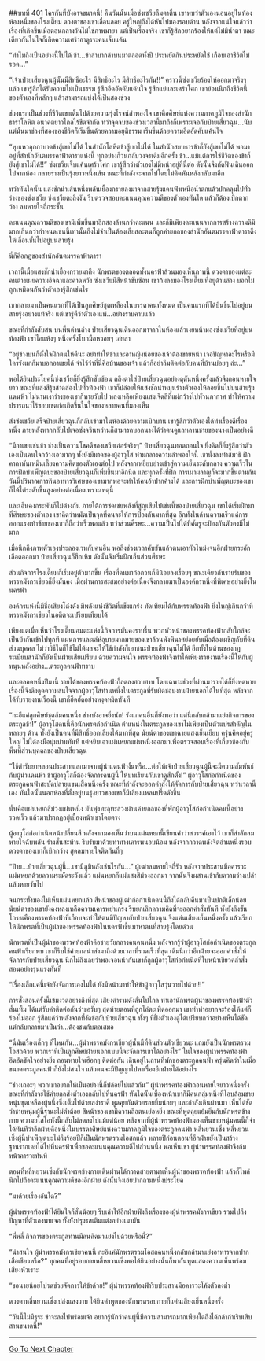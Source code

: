##บทที่ 401 ใครกันที่บังอาจขนาดนี้!
คืนวันนั้นเมื่อซ่งเชวียลืมตาตื่น เขาพบว่าตัวเองนอนอยู่ในห้องห้องหนึ่งของโรงเตี๊ยม ดวงตาของเขาเลื่อนลอย ครู่ใหญ่ถึงได้หันไปมองรอบด้าน หลังจากแน่ใจแล้วว่าเรื่องที่เกิดขึ้นเมื่อตอนกลางวันไม่ใช่ภาพมายา แต่เป็นเรื่องจริง เขาก็รู้สึกอยากร้องไห้แต่ไม่มีน้ำตา ขณะเดียวกันในใจก็เกิดความเศร้าอาดูรระคนเจ็บแค้น

“ทำไมถึงเป็นอย่างนี้ไปได้ ข้า...ข้าลำบากลำบนมาตลอดทั้งปี ประหยัดกินประหยัดใช้ เกือบเอาชีวิตไม่รอด...”

“เจ้าเป๋ายเสี่ยวฉุนผู้นั้นมีสิทธิ์อะไร มีสิทธิ์อะไร มีสิทธิ์อะไรกัน!!” คราวนี้ซ่งเชวียร้องไห้ออกมาจริงๆ แล้ว เขารู้สึกได้รับความไม่เป็นธรรม รู้สึกอึดอัดคับแค้นใจ รู้สึกแย่และเศร้าโศก เขาย้อนนึกถึงชีวิตนี้ของตัวเองที่หลักๆ แล้วสามารถแบ่งได้เป็นสองช่วง

ช่วงแรกเป็นช่วงที่ชีวิตเขาเต็มไปด้วยความรุ่งโรจน์ลำพองใจ เขาคือศิษย์แห่งความภาคภูมิใจของสำนักธาราโลหิต อนาคตยาวไกลไร้ขีดจำกัด ทว่าจุดจบของช่วงเวลานี้มาถึงก็เพราะเจอกับป๋ายเสี่ยวฉุน...นับแต่นั้นมาช่วงที่สองของชีวิตก็เริ่มขึ้นด้วยความอยุติธรรม เริ่มขึ้นด้วยความอึดอัดคับแค้นใจ

“หุบเหวอุกกาบาตข้าสู้เขาไม่ได้ ในสำนักโลหิตข้าสู้เขาไม่ได้ ในสำนักสยบธารข้าก็ยังสู้เขาไม่ได้ พอมาอยู่ที่สำนักอันตมรรคาฟ้าดาราแห่งนี้ ทุกอย่างก็วนกลับวงจรเดิมอีกครั้ง ข้า...แม้แต่การใช้ชีวิตของข้าก็ยังสู้เขาไม่ได้!!” ซ่งเชวียเจ็บแค้นเศร้าโศก เขารู้สึกว่าตัวเองไม่มีหน้าอยู่ที่นี่ต่อ ดังนั้นจึงกัดฟันเดินออกไปจากห้อง กลายร่างเป็นรุ้งยาวหนึ่งเส้น ขณะที่กำลังจะจากไปโดยไม่คิดหันหลังกลับมาอีก

ทว่าทันใดนั้น แสงชักนำเส้นหนึ่งพลันเยื้องกรายลงมาจากสายรุ้งแดนฟ้าเหนือน้ำตกแล้วปกคลุมไปทั่วร่างของซ่งเชวีย ซ่งเชวียตะลึงงัน รีบตรวจสอบคะแนนคุณความดีของตัวเองทันใด แล้วก็ต้องเบิกตากว้าง ลมหายใจถี่กระชั้น

คะแนนคุณความดีของเขามีเพิ่มขึ้นมาอีกสองล้านกว่าคะแนน และก็มีเพียงคะแนนจากการสร้างความดีมีมากเกินกว่ากำหนดเช่นนี้เท่านั้นถึงไม่จำเป็นต้องเสียสละตนก็ถูกค่ายกลของสำนักอันตมรรคาฟ้าดาราดึงให้เลื่อนขั้นไปอยู่บนสายรุ้ง

นี่ก็คือกฎของสำนักอันตมรรคาฟ้าดารา

เวลานี้เมื่อแสงชักนำเยื้องกรายมาถึง นักพรตของตลอดทั้งนครฟ้าล้วนมองเห็นภาพนี้ ดวงตาของแต่ละคนต่างเผยความอิจฉาและคาดหวัง ซ่งเชวียมีสีหน้าซับซ้อน เขาก้มลงมองโรงเตี๊ยมที่อยู่ด้านล่าง บอกไม่ถูกเหมือนกันว่าตัวเองรู้สึกเช่นไร

เขากลายมาเป็นคนแรกที่ได้เป็นลูกศิษย์ชุดเหลืองในบรรดาคนทั้งหมด เป็นคนแรกที่ได้บินขึ้นไปอยู่บนสายรุ้งอย่างแท้จริง แต่เขารู้ดีว่าตัวเองแพ้...อย่างราบคาบแล้ว

ขณะที่กำลังสับสน บนพื้นด่านล่าง ป๋ายเสี่ยวฉุนเดินออกมาจากในห้องแล้วเงยหน้ามองซ่งเชวียที่อยู่บนท้องฟ้า เขาไอแห้งๆ หนึ่งครั้งโบกมือหวอยๆ เอ่ยลา

“อยู่ข้างบนก็ตั้งใจฝึกตนให้ดีนะ อย่าทำให้ข้าและอาหญิงน้อยของเจ้าต้องขายหน้า เจอปัญหาอะไรหรือมีใครรังแกก็มาบอกอาเขยได้ จำไว้ว่าที่นี่คือบ้านของเจ้า แล้วก็อย่าลืมติดต่อกับคนที่บ้านบ่อยๆ ล่ะ...”

พอได้ยินประโยคนี้ซ่งเชวียก็ยิ่งรู้สึกซับซ้อน ถลึงตาใส่ป๋ายเสี่ยวฉุนอย่างดุดันหนึ่งครั้งแล้วจึงถอนหายใจยาว  ขณะที่แสงสีรุ้งสาดส่องไปทั่วท้องฟ้า เขาก็ปล่อยให้แสงชักนำหมุนร่างตัวเองให้ลอยขึ้นไปบนสายรุ้งแดนฟ้า ไม่นานเงาร่างของเขาก็หายวับไป หลงเหลือเพียงแสงเจ็ดสีที่แผ่กว้างไปทั่วนภากาศ ทำให้ความปรารถนาไร้ขอบเขตก่อเกิดขึ้นในใจของหลายคนที่มองเห็น

ส่งซ่งเชวียเสร็จป๋ายเสี่ยวฉุนก็กลับเข้ามาในห้องด้วยความเบิกบาน เขารู้สึกว่าตัวเองได้ทำเรื่องดีเรื่องหนึ่ง ภายหลังหากกลับไปเจอซ่งจวินหว่านก็สามารถบอกนางได้ว่าตนดูแลหลานชายของนางเป็นอย่างดี

“มีอาเขยเช่นข้า ช่างเป็นความโชคดีของเชวียเอ๋อร์จริงๆ” ป๋ายเสี่ยวฉุนทอดถอนใจ ยิ่งคิดก็ยิ่งรู้สึกว่าตัวเองเป็นคนใจกว้างเอามากๆ ทั้งยังมีมาดของผู้อาวุโส ท่ามกลางความลำพองใจนี้ เขานั่งลงทำสมาธิ ฝึกคาถาหันเหมินเลี้ยงความคิดของตัวเองต่อไป
หลังจากเหยียบย่างเข้าสู่ความเย็นระดับกลาง ความเร็วในการฝึกบำเพ็ญตบะของป๋ายเสี่ยวฉุนก็เพิ่มขึ้นมาอีกนิด และทุกครั้งที่ฝึก การเผาผลาญก็จะมากขึ้นตามกัน วันนี้ปริมาณการกินอาหารวิเศษของเขามากพอจะทำให้คนอ้าปากค้างได้ และการฝึกบำเพ็ญตบะของเขาก็ได้ไต่ระดับขึ้นสูงอย่างต่อเนื่องเพราะเหตุนี้

และเอ็นคงกระพันก็ไม่ต่างกัน ภายใต้การชดเชยพลังที่สูญเสียไปเช่นนี้ของป๋ายเสี่ยวฉุน เขาได้เริ่มฝึกมาที่ศีรษะของตัวเอง เขาคิดว่าหมัดเป็นจุดที่คนจะให้การป้องกันมากที่สุด อีกทั้งในด้านความเร็วแค่การออกแรงเท้าซ้ายของเขาก็ถือว่าเร็วพอแล้ว ทว่าส่วนศีรษะ...ความเป็นไปได้ที่ศัตรูจะป้องกันตัวคงมีไม่มาก

เมื่อนึกถึงภาพตัวเองประลองเวทกับคนอื่น พอถึงช่วงเวลาคับขันแล้วตนเอาหัวโหม่งจนอีกฝ่ายกระอักเลือดออกมา ป๋ายเสี่ยวฉุนก็ฮึกเหิม ดังนั้นจึงเริ่มฝึกเอ็นส่วนศีรษะ

ส่วนกิจการโรงเตี๊ยมก็เริ่มอยู่ตัวมากขึ้น เรื่องที่คนมาก่อกวนก็มีน้อยลงเรื่อยๆ ขณะเดียวกันรายรับของพรรคมังกรเขียวก็ยิ่งมั่นคง เมื่อผ่านการสะสมอย่างต่อเนื่องจึงกลายมาเป็นองค์กรหนึ่งที่พิเศษอย่างยิ่งในนครฟ้า

องค์กรแห่งนี้มีชื่อเสียงโด่งดัง มีพลังแห่งชีวิตที่แข็งแกร่ง ทัดเทียมได้กับพรรคท้องฟ้า ยิ่งใหญ่เกินกว่าที่พรรคมังกรเขียวในอดีตจะเปรียบเทียบได้

เพียงแต่เมื่อเห็นว่าโรงเตี๊ยมอมตะแห่งนี้กิจการมั่นคงราบรื่น พวกหัวหน้าของพรรคท้องฟ้ากลับใกล้จะเป็นบ้ากันเข้าไปทุกที แผนการและเล่ห์อุบายมากมายของเขาล้วนพังพินาศย่อยยับเมื่อต้องเผชิญกับที่ดินส่วนบุคคล ไม่ว่าวิธีใดก็ใช้ไม่ได้ผลจะให้ใช้กำลังก็เอาชนะป๋ายเสี่ยวฉุนไม่ได้ อีกทั้งในด้านของกฎระเบียบสำนักก็ยังเป็นฝ่ายเสียเปรียบ ด้วยความจนใจ พรรคท้องฟ้าจึงทำได้เพียงรายงานเรื่องนี้ให้กับผู้หนุนหลังอย่าง...ตระกูลคนฟ้าทราบ

และตลอดหนึ่งปีมานี้ รายได้ของพรรคท้องฟ้าก็ลดลงฮวบฮาบ โดยเฉพาะช่วงที่ผ่านมารายได้ก็ยิ่งหดหาย เรื่องนี้จึงดึงดูดความสนใจจากผู้อาวุโสท่านหนึ่งในตระกูลที่รับผิดชอบงานฝ่ายนอกได้ในที่สุด หลังจากได้รับรายงานเรื่องนี้ เขาก็ฮึดฮัดอย่างหงุดหงิดทันที

“กะอีแค่ลูกศิษย์ชุดส้มคนหนึ่ง ช่างบังอาจยิ่งนัก! รังแกคนอื่นก็ยังพอว่า แต่นี่กลับกล้ามาแย่งกิจการของตระกูลข้า!” ผู้อาวุโสคนนี้คือนักพรตก่อกำเนิด ตำแหน่งในตระกูลของเขาไม่เพียงเป็นตัวแปรสำคัญในหลายๆ ด้าน ทั้งยังเป็นคนที่มีสิทธิ์ออกเสียงได้มากที่สุด นัยน์ตาของเขาฉายแสงเย็นเยียบ ครุ่นคิดอยู่ครู่ใหญ่ ไม่ได้ลงมือบุ่มบ่ามทันที แต่หยิบเอาแผ่นหยกแผ่นหนึ่งออกมาเพื่อตรวจสอบเรื่องที่เกี่ยวข้องกับพื้นที่ส่วนบุคคลของป๋ายเสี่ยวฉุน

“ใช้ตำรับยาหลอนประสาทแลกมาจากผู้นำแดนฟ้างั้นหรือ...ต่อให้เจ้าป๋ายเสี่ยวฉุนผู้นี้จะมีความสัมพันธ์กับผู้นำแดนฟ้า ข้าผู้อาวุโสก็ต้องจัดการคนผู้นี้ ให้บทเรียนกับเขาดูสักตั้ง!” ผู้อาวุโสก่อกำเนิดของตระกูลคนฟ้าสะบัดปลายแขนเสื้อหนึ่งครั้ง ขณะที่กำลังจะออกคำสั่งให้จัดการกับป๋ายเสี่ยวฉุน ทว่าเวลานี้เอง ทันใดนั้นนอกห้องที่ตั้งอยู่บนรุ้งยาวของเขาก็มีเสียงแหลมปรี๊ดดังขึ้น

นั่นคือแผ่นหยกสีม่วงแผ่นหนึ่ง มันพุ่งทะลุทะลวงผ่านค่ายกลของที่พักผู้อาวุโสก่อกำเนิดคนนี้อย่างรวดเร็ว แล้วมาปรากฏอยู่เบื้องหน้าเขาโดยตรง

ผู้อาวุโสก่อกำเนิดหน้าปลี่ยนสี หลังจากมองเห็นว่าบนแผ่นหยกนี้เขียนคำว่าสวรรค์เอาไว้ เขาก็สำลักลมหายใจฉับพลัน ร่างสั่นสะท้าน รีบรับมาด้วยท่าทางเคารพนอบน้อม หลังจากกวาดพลังจิตอ่านหนึ่งรอบ ดวงตาของเขาก็เบิกกว้าง สูดลมหายใจติดกันถี่ๆ

“ป๋าย...ป๋ายเสี่ยวฉุนผู้นี้...เขามีภูมิหลังเช่นไรกัน...” ผู้เฒ่าลมหายใจถี่รัว หลังจากประสานมือคารวะแผ่นหยกด้วยความระมัดระวังแล้ว แผ่นหยกก็แผ่แสงสีม่วงออกมา จากนั้นจึงผสานเข้ากับความว่างเปล่าแล้วหายวับไป

จนกระทั่งมองไม่เห็นแผ่นหยกแล้ว สีหน้าของผู้เฒ่าก่อกำเนิดคนนี้ถึงได้กลับคืนมาเป็นปกติเล็กน้อย นัยน์ตาของเขายังคงหลงเหลือความเคารพยำเกรง รีบยกเลิกความคิดที่จะออกคำสั่งทันที ทั้งยังถึงขั้นโกรธเคืองพรรคท้องฟ้าที่เกือบจะทำให้ตนมีปัญหากับป๋ายเสี่ยวฉุน จึงแค่นเสียงเย็นหนึ่งครั้ง แล้วเรียกให้นักพรตที่เป็นผู้นำของพรรคท้องฟ้าในนครฟ้าขึ้นมาหาตนที่สายรุ้งโดยด่วน

นักพรตที่เป็นผู้นำของพรรคท้องฟ้าคือชายวัยกลางคนคนหนึ่ง หลังจากรู้ว่าผู้อาวุโสก่อกำเนิดของตระกูลคนฟ้าเรียกพบ เขาก็รีบใช้ค่ายกลนำส่งมาถึงด้วยเวลาที่รวดเร็วที่สุด เดิมนึกว่าอีกฝ่ายจะออกคำสั่งให้จัดการกับป๋ายเสี่ยวฉุน นึกไม่ถึงเลยว่าพอเจอหน้ากันเขาก็ถูกผู้อาวุโสก่อกำเนิดที่ใบหน้าเขียวคล้ำสั่งสอนอย่างรุนแรงทันที

“เรื่องเล็กแค่นี้เจ้ายังจัดการเองไม่ได้ ยังมีหน้ามาทำให้ข้าผู้อาวุโสวุ่นวายไปด้วย!!”

การสั่งสอนครั้งนี้เข้มงวดอย่างถึงที่สุด เสียงคำรามดังลั่นไปไกล ทำเอานักพรตผู้นำของพรรคท้องฟ้าตัวสั่นเทิ้ม ได้แต่รับคำติดต่อกันว่าขอรับๆ สุดท้ายตอนที่ถูกไล่ตะเพิดออกมา เขาทำท่าอยากจะร้องไห้แต่ก็ร้องไม่ออก รู้สึกแค่ว่าหลังจากที่งัดข้อกับป๋ายเสี่ยวฉุน ทั้งๆ ที่ฝั่งตัวเองดูได้เปรียบกว่าอย่างเห็นได้ชัด แต่กลับกลายมาเป็นว่า...ต้องชนกับตอเสมอ

“นี่มันเรื่องเล็กๆ ที่ไหนกัน...ผู้นำพรรคมังกรเขียวผู้นั้นมีที่ดินส่วนตัวเชียวนะ แถมยังเป็นนักพรตรวมโอสถด้วย พวกเราที่เป็นลูกศิษย์ฝ่ายนอกแบบนี้จะจัดการเขาได้อย่างไร” ในใจของผู้นำพรรคท้องฟ้าอึดอัดขัดใจอย่างยิ่ง ถอนหายใจเฮือกๆ ติดต่อกัน เดินอยู่ในลานที่พักของตระกูลคนฟ้า ครุ่นคิดว่าในเมื่อขนาดตระกูลคนฟ้าก็ยังไม่สนใจ แล้วตนจะมีปัญญาไปหาเรื่องอีกฝ่ายได้อย่างไร

“ช่างเถอะๆ พวกเขาอยากให้เป็นอย่างนี้ก็ปล่อยไปแล้วกัน” ผู้นำพรรคท้องฟ้าถอนหายใจยาวหนึ่งครั้ง ขณะที่กำลังจะใช้ค่ายกลส่งตัวเองกลับไปที่นครฟ้า ทันใดนั้นเบื้องหน้าเขาก็มีคนกลุ่มหนึ่งที่โอบล้อมชายหนุ่มชุดเหลืองผู้หนึ่งซึ่งเต็มไปด้วยสง่าราศี พูดคุยกันด้วยรอยยิ้มน้อยๆ และกำลังเดินผ่านมา
เห็นได้ชัดว่าชายหนุ่มผู้นี้ฐานะไม่ต่ำต้อย สีหน้าของเขามีความถือตนเย่อหยิ่ง ขณะที่พูดคุยแย้มยิ้มกับนักพรตข้างกาย ความยโสโอหังนี้กลับไม่ลดลงไปแม้แต่น้อย หลังจากที่ผู้นำพรรคท้องฟ้ามองเห็นชายหนุ่มคนนี้ก็จำได้ทันทีว่าอีกฝ่ายคือหนึ่งในบรรดาศิษย์แห่งความภาคภูมิใจของตระกูลคนฟ้า หลี่หยวนเซิ่ง หลี่หยวนเซิ่งผู้นี้บำเพ็ญตบะไม่ถึงร้อยปีก็เป็นนักพรตรวมโอสถแล้ว หลายปีก่อนตอนที่อีกฝ่ายยังเป็นสร้างฐานรากเคยได้ไปที่นครฟ้าเพื่อขอคะแนนคุณความดีไปส่วนหนึ่ง พอเห็นเขา ผู้นำพรรคท้องฟ้าจึงก้มหน้าคารวะทันที

ตอนที่หลี่หยวนเซิ่งกับนักพรตข้างกายเดินผ่านได้กวาดสายตามาเห็นผู้นำของพรรคท้องฟ้า แล้วก็ไพล่นึกไปถึงคะแนนคุณความดีของอีกฝ่าย ดังนั้นจึงเอ่ยปากถามหนึ่งประโยค

“มาด้วยเรื่องอันใด?”

ผู้นำพรรคท้องฟ้าได้ยินใจก็สั่นน้อยๆ รีบเล่าให้อีกฝ่ายฟังถึงเรื่องของผู้นำพรรคมังกรเขียว รวมไปถึงปัญหาที่ตัวเองพบเจอ ทั้งยังปรุงรสเติมแต่งอย่างเมามัน

“พี่หลี่ กิจการของตระกูลท่านมีคนคิดมาแย่งไปด้วยหรือนี่?”

“น่าสนใจ ผู้นำพรรคมังกรเขียวคนนี้ กะอีแค่นักพรตรวมโอสถคนหนึ่งกลับกล้ามาแย่งอาหารจากปากเสือเชียวหรือ?” ทุกคนที่อยู่รอบกายหลี่หยวนเซิ่งพอได้ยินอย่างนั้นก็พากันพูดแสดงความเห็นพร้อมเสียงหัวเราะ

“ขอนายน้อยโปรดช่วยจัดการให้ข้าด้วย!” ผู้นำพรรคท้องฟ้ารีบประสานมือคารวะโค้งตัวลงต่ำ

ดวงตาหลี่หยวนเซิ่งเปล่งแสงวาบ ได้ยินคำพูดของนักพรตรอบกายก็แค่นเสียงเย็นหนึ่งครั้ง

“วันนี้ไม่มีธุระ ข้าจะลงไปพร้อมเจ้า อยากรู้นักว่าคนผู้นี้มีความสามารถมากเพียงใดถึงได้กล้ากำเริบเสิบสานขนาดนี้!”

------


[Go To Next Chapter]( ./24.md)
